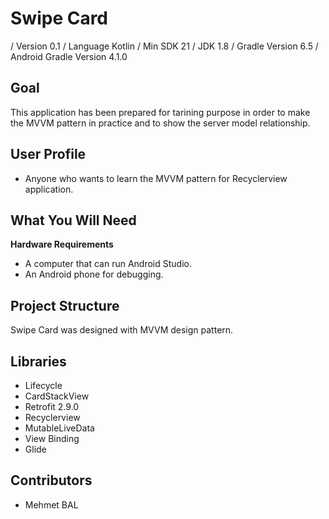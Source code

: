 # Swipe Card
/ Version 0.1
/ Language Kotlin
/ Min SDK 21
/ JDK 1.8
/ Gradle Version 6.5
/ Android Gradle Version 4.1.0

## Goal
This application has been prepared for tarining purpose in order to make the MVVM pattern in practice and to show the server model relationship.

## User Profile
- Anyone who wants to learn the MVVM pattern for Recyclerview application.

## What You Will Need
**Hardware Requirements**
- A computer that can run Android Studio.
- An Android phone for debugging.

## Project Structure
Swipe Card was designed with MVVM design pattern.

## Libraries
- Lifecycle
- CardStackView
- Retrofit 2.9.0
- Recyclerview
- MutableLiveData
- View Binding
- Glide

## Contributors
- Mehmet BAL
